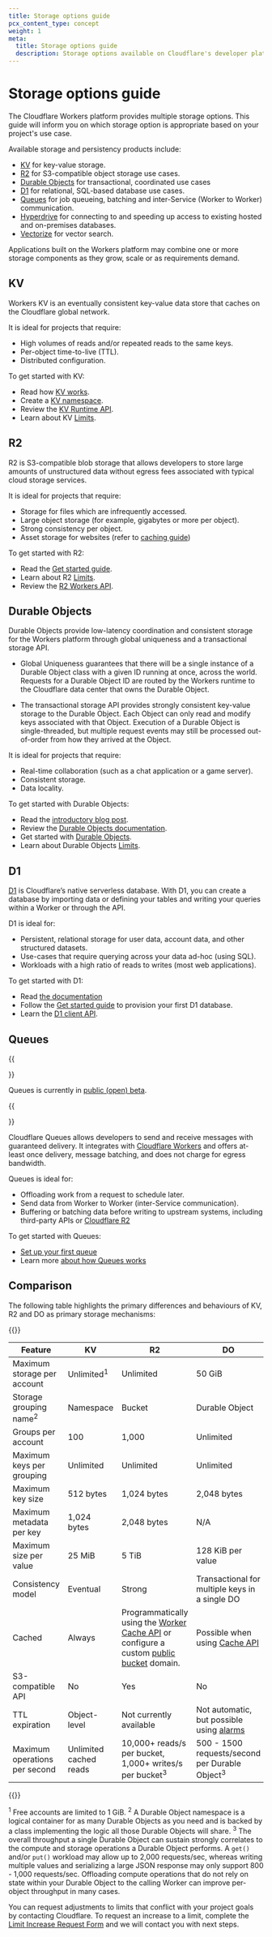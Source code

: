 ```yaml
---
title: Storage options guide
pcx_content_type: concept
weight: 1
meta:
  title: Storage options guide
  description: Storage options available on Cloudflare's developer platform that can be used with Workers.
---
```


# Storage options guide

The Cloudflare Workers platform provides multiple storage options. This guide will inform you on which storage option is appropriate based on your project's use case.

Available storage and persistency products include:

* [KV](#kv) for key-value storage.
* [R2](#r2) for S3-compatible object storage use cases.
* [Durable Objects](#durable-objects) for transactional, coordinated use cases
* [D1](#d1) for relational, SQL-based database use cases.
* [Queues](#queues) for job queueing, batching and inter-Service (Worker to Worker) communication.
* [Hyperdrive](/hyperdrive/) for connecting to and speeding up access to existing hosted and on-premises databases.
* [Vectorize](/vectorize/) for vector search.

Applications built on the Workers platform may combine one or more storage components as they grow, scale or as requirements demand.

## KV

Workers KV is an eventually consistent key-value data store that caches on the Cloudflare global network.

It is ideal for projects that require:

* High volumes of reads and/or repeated reads to the same keys.
* Per-object time-to-live (TTL).
* Distributed configuration.

To get started with KV:

* Read how [KV works](/kv/learning/how-kv-works/).
* Create a [KV namespace](/kv/learning/kv-namespaces/).
* Review the [KV Runtime API](/kv/api/).
* Learn about KV [Limits](/kv/platform/limits/).

## R2

R2 is S3-compatible blob storage that allows developers to store large amounts of unstructured data without egress fees associated with typical cloud storage services.

It is ideal for projects that require:

* Storage for files which are infrequently accessed.
* Large object storage (for example, gigabytes or more per object).
* Strong consistency per object.
* Asset storage for websites (refer to [caching guide](/r2/buckets/public-buckets//#caching))

To get started with R2:

* Read the [Get started guide](/r2/get-started/).
* Learn about R2 [Limits](/r2/reference/limits/).
* Review the [R2 Workers API](/r2/api/workers/workers-api-reference/).


## Durable Objects

Durable Objects provide low-latency coordination and consistent storage for the Workers platform through global uniqueness and a transactional storage API.

- Global Uniqueness guarantees that there will be a single instance of a Durable Object class with a given ID running at once, across the world. Requests for a Durable Object ID are routed by the Workers runtime to the Cloudflare data center that owns the Durable Object.

- The transactional storage API provides strongly consistent key-value storage to the Durable Object. Each Object can only read and modify keys associated with that Object. Execution of a Durable Object is single-threaded, but multiple request events may still be processed out-of-order from how they arrived at the Object.

It is ideal for projects that require:

* Real-time collaboration (such as a chat application or a game server).
* Consistent storage.
* Data locality.

To get started with Durable Objects:

* Read the [introductory blog post](https://blog.Khulnasoft.com/introducing-workers-durable-objects//).
* Review the [Durable Objects documentation](/durable-objects/).
* Get started with [Durable Objects](/durable-objects/get-started/).
* Learn about Durable Objects [Limits](/durable-objects/platform/limits/).

## D1

[D1](/d1/) is Cloudflare’s native serverless database. With D1, you can create a database by importing data or defining your tables and writing your queries within a Worker or through the API.

D1 is ideal for:

* Persistent, relational storage for user data, account data, and other structured datasets.
* Use-cases that require querying across your data ad-hoc (using SQL).
* Workloads with a high ratio of reads to writes (most web applications).

To get started with D1:

* Read [the documentation](/d1)
* Follow the [Get started guide](/d1/get-started/) to provision your first D1 database.
* Learn the [D1 client API](/d1/platform/client-api/).

## Queues

{{<Aside type="note">}}

Queues is currently in [public (open) beta](/workers/platform/betas/).

{{</Aside>}}

Cloudflare Queues allows developers to send and receive messages with guaranteed delivery. It integrates with [Cloudflare Workers](/workers) and offers at-least once delivery, message batching, and does not charge for egress bandwidth.

Queues is ideal for:

* Offloading work from a request to schedule later.
* Send data from Worker to Worker (inter-Service communication).
* Buffering or batching data before writing to upstream systems, including third-party APIs or [Cloudflare R2](/queues/examples/send-errors-to-r2/)

To get started with Queues:

* [Set up your first queue](/queues/get-started/)
* Learn more [about how Queues works](/queues/learning/how-queues-works/)


## Comparison

The following table highlights the primary differences and behaviours of KV, R2 and DO as primary storage mechanisms:

{{<table-wrap>}}

| Feature                                       | KV           | R2           | DO                   |
| --------------------------------------------- | ------------ | ------------ |--------------------- |
| Maximum storage per account                   | Unlimited<sup>1</sup>|Unlimited| 50 GiB            |
| Storage grouping name<sup>2</sup>             | Namespace    | Bucket       | Durable Object       |
| Groups per account                            | 100          | 1,000        | Unlimited            |
| Maximum keys per grouping                     | Unlimited    | Unlimited    | Unlimited            |
| Maximum key size                              | 512 bytes    | 1,024 bytes  | 2,048 bytes          |
| Maximum metadata per key                      | 1,024 bytes  | 2,048 bytes  | N/A                  |
| Maximum size per value                        | 25 MiB       | 5 TiB        | 128 KiB per value    |
| Consistency model                             | Eventual     | Strong       | Transactional for multiple keys in a single DO |
| Cached                                        | Always       | Programmatically using the [Worker Cache API](/workers/runtime-apis/cache/) or configure a custom [public bucket](/r2/buckets/public-buckets/) domain. | Possible when using [Cache API](/workers/runtime-apis/cache/) |
| S3-compatible API                             | No           | Yes          | No                   |
| TTL expiration                                | Object-level | Not currently available | Not automatic, but possible using [alarms](/durable-objects/api/alarms/) |
| Maximum operations per second                 | Unlimited cached reads |  10,000+ reads/s per bucket, 1,000+ writes/s per bucket<sup>3</sup> | 500 - 1500 requests/second per Durable Object<sup>3</sup> |

{{</table-wrap>}}

<sup>1</sup> Free accounts are limited to 1 GiB.
<sup>2</sup> A Durable Object namespace is a logical container for as many Durable Objects as you need and is backed by a class implementing the logic all those Durable Objects will share.
<sup>3</sup> The overall throughput a single Durable Object can sustain strongly correlates to the compute and storage operations a Durable Object performs. A `get()` and/or `put()` workload may allow up to 2,000 requests/sec, whereas writing multiple values and serializing a large JSON response may only support 800 - 1,000 requests/sec. Offloading compute operations that do not rely on state within your Durable Object to the calling Worker can improve per-object throughput in many cases.

You can request adjustments to limits that conflict with your project goals by contacting Cloudflare. To request an increase to a limit, complete the [Limit Increase Request Form](https://forms.gle/ukpeZVLWLnKeixDu7) and we will contact you with next steps.
